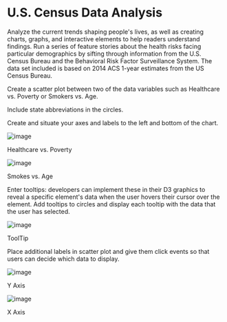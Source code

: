 # U.S. Census Data Analysis
Analyze the current trends shaping people's lives, as well as creating charts, graphs, and interactive elements to help readers understand findings. Run a series of feature stories about the health risks facing particular demographics by sifting through information from the U.S. Census Bureau and the Behavioral Risk Factor Surveillance System. The data set included is based on 2014 ACS 1-year estimates from the US Census Bureau.

Create a scatter plot between two of the data variables such as Healthcare vs. Poverty or Smokers vs. Age.

Include state abbreviations in the circles.


Create and situate your axes and labels to the left and bottom of the chart.



![image](https://user-images.githubusercontent.com/79819331/124316741-11edfa80-db44-11eb-8955-60474248c622.png)

Healthcare vs. Poverty

![image](https://user-images.githubusercontent.com/79819331/124317573-62198c80-db45-11eb-9dcb-b88907e38bca.png)


Smokes vs. Age

Enter tooltips: developers can implement these in their D3 graphics to reveal a specific element's data when the user hovers their cursor over the element. Add tooltips to circles and display each tooltip with the data that the user has selected. 


![image](https://user-images.githubusercontent.com/79819331/124316850-3b0e8b00-db44-11eb-9dd0-a3d727070ba5.png)

ToolTip


Place additional labels in scatter plot and give them click events so that users can decide which data to display. 



![image](https://user-images.githubusercontent.com/79819331/124317738-a73dbe80-db45-11eb-9048-acbbaee05aa4.png)

Y Axis


![image](https://user-images.githubusercontent.com/79819331/124317779-b58bda80-db45-11eb-9b9c-58ce8937b011.png)

X Axis





